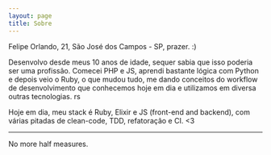 ```yaml
---
layout: page
title: Sobre
---
```


Felipe Orlando, 21, São José dos Campos - SP, prazer. :)

Desenvolvo desde meus 10 anos de idade, sequer sabia que isso poderia ser uma profissão. Comecei PHP e JS, aprendi bastante lógica com Python e depois veio o Ruby, o que mudou tudo, me dando conceitos do workflow de desenvolvimento que conhecemos hoje em dia e utilizamos em diversa outras tecnologias. rs

Hoje em dia, meu stack é Ruby, Elixir e JS (front-end and backend), com várias pitadas de clean-code, TDD, refatoração e CI. <3

---

No more half measures.
